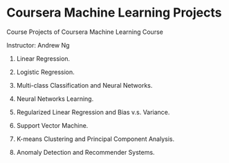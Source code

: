 # Coursera Machine Learning Projects
Course Projects of Coursera Machine Learning Course

Instructor: Andrew Ng

1. Linear Regression. 

2. Logistic Regression.

3. Multi-class Classification and Neural Networks.

4. Neural Networks Learning.

5. Regularized Linear Regression and Bias v.s. Variance. 

6. Support Vector Machine.

7. K-means Clustering and Principal Component Analysis. 

8. Anomaly Detection and Recommender Systems. 
